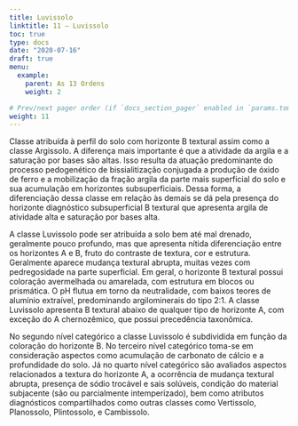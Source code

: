 ```yaml
---
title: Luvissolo
linktitle: 11 – Luvissolo
toc: true
type: docs
date: "2020-07-16"
draft: true
menu:
  example:
    parent: As 13 Ordens
    weight: 2

# Prev/next pager order (if `docs_section_pager` enabled in `params.toml`)
weight: 11
---
```


Classe atribuída à perfil do solo com horizonte B textural assim como a classe Argissolo. A diferença mais importante é que a atividade da argila e a saturação por bases são altas. Isso resulta da atuação predominante do processo pedogenético de bissialitização conjugada a produção de óxido de ferro e a mobilização da fração argila da parte mais superficial do solo e sua acumulação em horizontes subsuperficiais. Dessa forma, a diferenciação dessa classe em relação às demais se dá pela presença do horizonte diagnóstico subsuperficial B textural que apresenta argila de atividade alta e saturação por bases alta.

A classe Luvissolo pode ser atribuída a solo bem até mal drenado, geralmente pouco profundo, mas que apresenta nítida diferenciação entre os horizontes A e B, fruto do contraste de textura, cor e estrutura. Geralmente aparece mudança textural abrupta, muitas vezes com pedregosidade na parte superficial. Em geral, o horizonte B textural possui coloração avermelhada ou amarelada, com estrutura em blocos ou prismática. O pH flutua em torno da neutralidade, com baixos teores de alumínio extraível, predominando argilominerais do tipo 2:1. A classe Luvissolo apresenta B textural abaixo de qualquer tipo de horizonte A, com exceção do A chernozêmico, que possui precedência taxonômica.

No segundo nível categórico a classe Luvissolo é subdividida em função da coloração do horizonte B. No terceiro nível categórico toma-se em consideração aspectos como acumulação de carbonato de cálcio e a profundidade do solo. Já no quarto nível categórico são avaliados aspectos relacionados a textura do horizonte A, a ocorrência de mudança textural abrupta, presença de sódio trocável e sais solúveis, condição do material subjacente (são ou parcialmente intemperizado), bem como atributos diagnósticos compartilhados como outras classes como Vertissolo, Planossolo, Plintossolo, e Cambissolo.